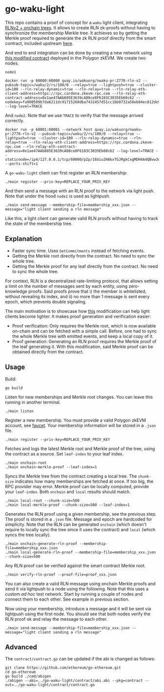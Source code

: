 # go-waku-light

This repo contains a proof of concept for a `waku` light client, integrating [RLNv2 + onchain trees](https://github.com/waku-org/waku-rlnv2-contract). It allows to create RLN zk-proofs without having to synchronize the membership Merkle tree. It achieves so by getting the Merkle proof required to generate the zk RLN proof directly from the smart contract, included upstream [here](https://github.com/privacy-scaling-explorations/zk-kit/pull/162).

And end to end integration can be done by creating a new network using [this modified contract](https://cardona-zkevm.polygonscan.com/address/0x1ae47AAb605E3639cA88ce8F6183C3035Eb60c62) deployed in the Polygon zkEVM. We create two nodes.

`node1`
```
docker run -p 60000:60000 quay.io/wakuorg/nwaku-pr:2770-rln-v2 --pubsub-topic=/waku/2/rs/100/0 --relay=true --lightpush=true --cluster-id=100 --rln-relay-dynamic=true --rln-relay=true --rln-relay-eth-client-address=https://rpc.cardona.zkevm-rpc.com --rln-relay-eth-contract-address=0x1ae47AAb605E3639cA88ce8F6183C3035Eb60c62 --nodekey=fa900509b7da6211dc91715260dba7431457d51cc1bb0732a58eb84ec812de99 --log-level=TRACE
```

And `node2`. Note that we use `TRACE` to verify that the message arrived correctly.
```
docker run -p 60001:60001 --network host quay.io/wakuorg/nwaku-pr:2770-rln-v2 --pubsub-topic=/waku/2/rs/100/0 --relay=true --lightpush=true --cluster-id=100 --rln-relay-dynamic=true --rln-relay=true --rln-relay-eth-client-address=https://rpc.cardona.zkevm-rpc.com --rln-relay-eth-contract-address=0x1ae47AAb605E3639cA88ce8F6183C3035Eb60c62 --log-level=TRACE --staticnode=/ip4/127.0.0.1/tcp/60000/p2p/16Uiu2HAkxTGJRgkCxgMDH4A4QBvw3q462BRkVJaPF5KQWkc1t4cp --ports-shift=1
```

A `go-waku-light` client can first register an RLN membership:
```
./main register --priv-key=REPLACE_YOUR_PRIV_KEY
```

And then send a message with an RLN proof to the network via light push. Note that under the hood `node1` is used as lightpush.

```
./main send-message --membership-file=membership_xxx.json --message="light client sending a rln message"
```

Like this, a light client can generate valid RLN proofs without having to track the state of the membership tree.

## Explanation
* Faster sync time. Uses `GetCommitments` instead of fetching events.
* Getting the Merkle root directly from the contract. No need to sync the whole tree.
* Getting the Merkle proof for any leaf directly from the contract. No need to sync the whole tree.

For context, RLN is a decentralized rate-limiting protocol, that allows setting a limit on the number of messages sent by each entity, using zero-knowledge proofs. Said proofs prove that i) the member is whitelisted, without revealing its index, and ii) no more than 1 message is sent every epoch, which prevents double signaling.

The main motivation is to showcase how [this](https://github.com/vacp2p/rln-contract/pull/31) modification can help light clients become lighter. It makes proof generation and verification easier:
* Proof verification: Only requires the Merkle root, which is now available on-chain and can be fetched with a simple call. Before, one had to sync the whole Merkle tree with emitted events, and keep a local copy of it.
* Proof generation: Generating an RLN proof requires the Merkle proof of the leaf generating it. With this modification, said Merkle proof can be obtained directly from the contract.

## Usage

Build:
```
go build
```

Listen for new memberships and Merkle root changes. You can leave this running in another terminal.
```
./main listen
```

Register a new membership. You must provide a valid Polygon zkEVM account, see [faucet](https://faucet.polygon.technology/). Your membership information will be stored in a `.json` file.
```
./main register --priv-key=REPLACE_YOUR_PRIV_KEY
```

Fetches and logs the latest Merkle root and Merkle proof of the tree, using the contract as a source. Set `leaf-index` to your leaf index.
```
./main onchain-root
./main onchain-merkle-proof --leaf-index=1
```

Syncs the Merkle tree from the contract creating a local tree. The `chunk-size` indicates how many memberships are fetched at once. If too big, the RPC provider may error. Merkle proof can be locally computed, provide your `leaf-index`. Both `onchain` and `local` results should match.
```
./main local-root --chunk-size=500
./main local-merkle-proof --chunk-size=500 --leaf-index=1
```

Generates the RLN proof using a given membership, see the previous step. The proof is stored in a `.json` file. Message and epoch are hardcoded for simplicity. Note that the RLN can be generated `onchain` (which doesn't require to locally sync the tree since it uses the contract) and `local` (which syncs the tree locally).
```
./main onchain-generate-rln-proof --membership-file=membership_xxx.json
./main local-generate-rln-proof --membership-file=membership_xxx.json --chunk-size=500
```

Any RLN proof can be verified against the smart contract Merkle root.
```
./main verify-rln-proof --proof-file=proof_xxx.json
```

You can also create a valid RLN message using onchain Merkle proofs and send it via lightpush to a node using the following. Note that this uses a custom *ad hoc* test network. Start by running a couple of nodes and connect them to each other. See example in previous section.

Now using your membership, introduce a message and it will be sent via lightpush using the first node. You should see that both nodes verify the RLN proof ok and relay the message to each other.
```
./main send-message --membership-file=membership_xxx.json --message="light client sending a rln message"
```

## Advanced

The `contract/contract.go` can be updated if the abi is changed as follows:

```
git clone https://github.com/ethereum/go-ethereum.git
cd go-ethereum
go build ./cmd/abigen
./abigen --abi=../go-waku-light/contract/abi.abi --pkg=contract --out=../go-waku-light/contract/contract.go
```